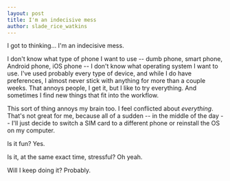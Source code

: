 ```yaml
---
layout: post
title: I'm an indecisive mess
author: slade_rice_watkins
---
```


I got to thinking... I'm an indecisive mess. 

I don't know what type of phone I want to use -- dumb phone, smart phone, Android phone, iOS phone -- I don't know what operating system I want to use. I've used probably every type of device, and while I do have preferences, I almost never stick with anything for more than a couple weeks. That annoys people, I get it, but I like to try everything. And sometimes I find new things that fit into the workflow.

This sort of thing annoys my brain too. I feel conflicted about *everything*. That's not great for me, because all of a sudden -- in the middle of the day -- I'll just decide to switch a SIM card to a different phone or reinstall the OS on my computer.

Is it fun? Yes. 

Is it, at the same exact time, stressful? Oh yeah.

Will I keep doing it? Probably.
